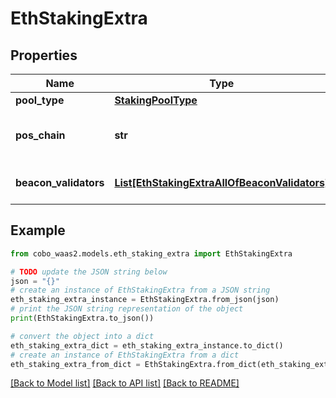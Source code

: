 # EthStakingExtra


## Properties

Name | Type | Description | Notes
------------ | ------------- | ------------- | -------------
**pool_type** | [**StakingPoolType**](StakingPoolType.md) |  | 
**pos_chain** | **str** | The Proof-of-Stake (PoS) chain. | 
**beacon_validators** | [**List[EthStakingExtraAllOfBeaconValidators]**](EthStakingExtraAllOfBeaconValidators.md) | The list of validator information. | [optional] 

## Example

```python
from cobo_waas2.models.eth_staking_extra import EthStakingExtra

# TODO update the JSON string below
json = "{}"
# create an instance of EthStakingExtra from a JSON string
eth_staking_extra_instance = EthStakingExtra.from_json(json)
# print the JSON string representation of the object
print(EthStakingExtra.to_json())

# convert the object into a dict
eth_staking_extra_dict = eth_staking_extra_instance.to_dict()
# create an instance of EthStakingExtra from a dict
eth_staking_extra_from_dict = EthStakingExtra.from_dict(eth_staking_extra_dict)
```
[[Back to Model list]](../README.md#documentation-for-models) [[Back to API list]](../README.md#documentation-for-api-endpoints) [[Back to README]](../README.md)


